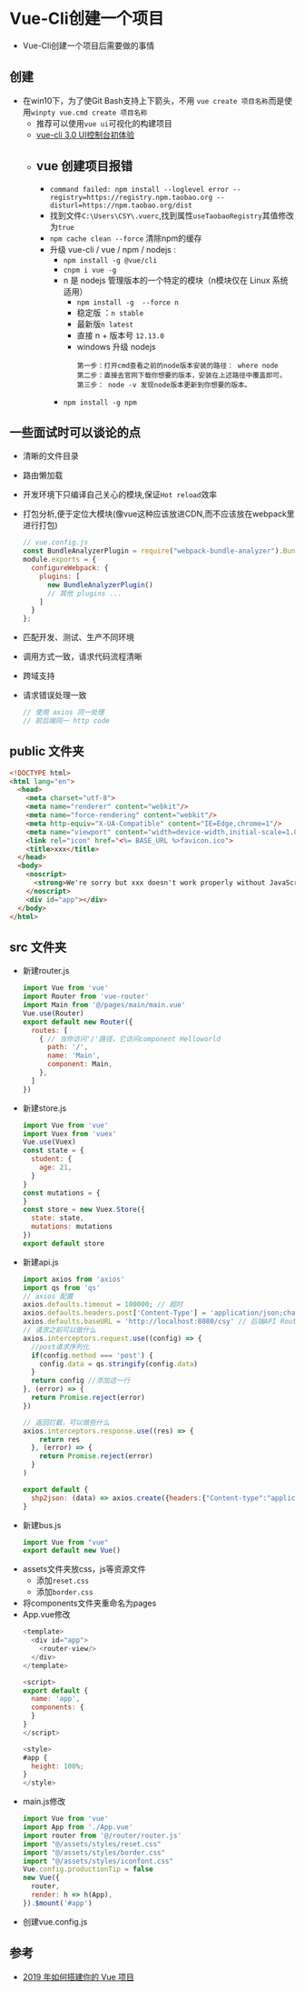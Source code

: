# Vue-Cli创建一个项目
- Vue-Cli创建一个项目后需要做的事情

## 创建
- 在win10下，为了使Git Bash支持上下箭头，不用 `vue create 项目名称`而是使用`winpty vue.cmd create 项目名称`  
  * 推荐可以使用`vue ui`可视化的构建项目  
  * [vue-cli 3.0 UI控制台初体验](https://segmentfault.com/a/1190000015366009)
  * ## vue 创建项目报错   
    - `command failed: npm install --loglevel error --registry=https://registry.npm.taobao.org --disturl=https://npm.taobao.org/dist`
    - 找到文件`C:\Users\CSY\.vuerc`,找到属性`useTaobaoRegistry`其值修改为`true`
    - `npm cache clean --force` 清除npm的缓存
    - 升级 vue-cli / vue / npm / nodejs :   
      * `npm install -g @vue/cli`
      * `cnpm i vue -g`
      * n 是 nodejs 管理版本的一个特定的模块（n模块仅在 Linux 系统适用）
        - `npm install -g  --force n`
        - 稳定版 ：`n stable` 
        - 最新版`n latest`
        - 直接 n + 版本号 `12.13.0`
        - windows 升级 nodejs
          ```
          第一步：打开cmd查看之前的node版本安装的路径： where node
          第二步：直接去官网下载你想要的版本，安装在上述路径中覆盖即可。
          第三步： node -v 发现node版本更新到你想要的版本。
          ```
      * `npm install -g npm`
  
## 一些面试时可以谈论的点
- 清晰的文件目录
- 路由懒加载
- 开发环境下只编译自己关心的模块,保证`Hot reload`效率
- 打包分析,便于定位大模块(像vue这种应该放进CDN,而不应该放在webpack里进行打包)
  ```js
  // vue.config.js
  const BundleAnalyzerPlugin = require("webpack-bundle-analyzer").BundleAnalyzerPlugin;
  module.exports = {
    configureWebpack: {
      plugins: [
        new BundleAnalyzerPlugin()
        // 其他 plugins ...
      ]
    }
  };
  ```
- 匹配开发、测试、生产不同环境
- 调用方式一致，请求代码流程清晰
- 跨域支持
  
- 请求错误处理一致
  ```js
  // 使用 axios 同一处理
  // 前后端同一 http code
  ```

## public 文件夹
```html
<!DOCTYPE html>
<html lang="en">
  <head>
    <meta charset="utf-8">
    <meta name="renderer" content="webkit"/>
    <meta name="force-rendering" content="webkit"/>
    <meta http-equiv="X-UA-Compatible" content="IE=Edge,chrome=1"/>
    <meta name="viewport" content="width=device-width,initial-scale=1.0">
    <link rel="icon" href="<%= BASE_URL %>favicon.ico">
    <title>xxx</title>
  </head>
  <body>
    <noscript>
      <strong>We're sorry but xxx doesn't work properly without JavaScript enabled. Please enable it to continue.</strong>
    </noscript>
    <div id="app"></div>
  </body>
</html>
```

## src 文件夹
- 新建router.js
  ```js
  import Vue from 'vue'
  import Router from 'vue-router'
  import Main from '@/pages/main/main.vue'
  Vue.use(Router)
  export default new Router({
    routes: [
      { // 当你访问'/'路径，它访问component Helloworld
        path: '/',
        name: 'Main',
        component: Main,
      }, 
    ]
  })
  ```
- 新建store.js
  ```js
  import Vue from 'vue'
  import Vuex from 'vuex'
  Vue.use(Vuex)
  const state = {
    student: {
      age: 21,
    }
  }
  const mutations = {
  } 
  const store = new Vuex.Store({
    state: state,
    mutations: mutations
  })
  export default store
  ```
- 新建api.js
  ```js
  import axios from 'axios'
  import qs from 'qs'
  // axios 配置
  axios.defaults.timeout = 100000; // 超时
  axios.defaults.headers.post['Content-Type'] = 'application/json;charset=UTF-8' // 默认请求头
  axios.defaults.baseURL = 'http://localhost:8080/csy' // 后端API Router注意前缀是 /csy
  // 请求之前可以做什么
  axios.interceptors.request.use((config) => {
    //post请求序列化
    if(config.method === 'post') {
      config.data = qs.stringify(config.data)
    }
    return config //添加这一行
  }, (error) => {
    return Promise.reject(error)
  })
  
  // 返回拦截，可以做些什么
  axios.interceptors.response.use((res) => {
      return res
    }, (error) => {
      return Promise.reject(error)
    }
  )
  
  export default {
    shp2json: (data) => axios.create({headers:{"Content-type":"application/x-www-form-urlencoded"}}).post('/file/  shp2json', data), 
  }
  ```
- 新建bus.js
  ```js
  import Vue from "vue"
  export default new Vue()
  ```
- assets文件夹放css，js等资源文件
  * 添加`reset.css`
  * 添加`border.css`
- 将components文件夹重命名为pages
- App.vue修改
  ```js
  <template>
    <div id="app">
      <router-view/>
    </div>
  </template>
  
  <script>
  export default {
    name: 'app',
    components: {
    }
  }
  </script>
  
  <style>
  #app {
    height: 100%;
  }
  </style>
  ```
- main.js修改
  ```js
  import Vue from 'vue'
  import App from './App.vue'
  import router from '@/router/router.js'
  import "@/assets/styles/reset.css"
  import "@/assets/styles/border.css"
  import "@/assets/styles/iconfont.css"
  Vue.config.productionTip = false
  new Vue({
    router,
    render: h => h(App),
  }).$mount('#app')
  ```
- 创建vue.config.js

## 参考
- [2019 年如何搭建你的 Vue 项目](https://zhuanlan.zhihu.com/p/70752505?utm_source=wechat_session&utm_medium=social&utm_oi=726559320958853120)